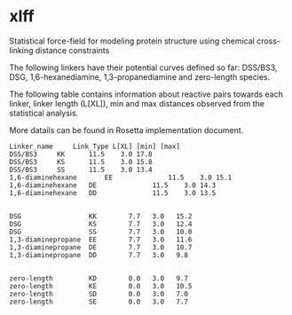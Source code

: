 # xlff
Statistical force-field for modeling protein structure using chemical cross-linking distance constraints

The following linkers have their potential curves defined so far: DSS/BS3, DSG, 1,6-hexanediamine, 1,3-propanediamine and zero-length species. 

The following table contains information about reactive pairs towards each linker, linker length (L[XL]), min and max distances observed from the statistical analysis.

More datails can be found in Rosetta implementation document.

```
Linker_name		Link_Type L[XL] [min] [max] 
DSS/BS3		KK		11.5 	3.0 17.8  
DSS/BS3		KS		11.5	3.0 15.8  
DSS/BS3		SS		11.5 	3.0 13.4  
1,6-diaminehexane		EE				11.5 	3.0 15.1  
1,6-diaminehexane 	DE 				11.5 	3.0 14.3  
1,6-diaminehexane 	DD 				11.5 	3.0 13.5  


DSG                 KK        7.7   3.0   15.2  
DSG                 KS        7.7   3.0   12.4  
DSG                 SS        7.7   3.0   10.0  
1,3-diaminepropane  EE        7.7   3.0   11.6  
1,3-diaminepropane  DE        7.7   3.0   10.7  
1,3-diaminepropane  DD        7.7   3.0   9.8   


zero-length         KD        0.0   3.0   9.7   
zero-length         KE        0.0   3.0   10.5  
zero-length         SD        0.0   3.0   7.0   
zero-length         SE        0.0   3.0   7.7   
```
